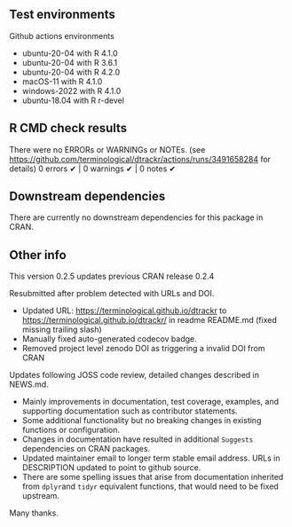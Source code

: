 ## Test environments

Github actions environments
* ubuntu-20-04 with R 4.1.0
* ubuntu-20-04 with R 3.6.1
* ubuntu-20-04 with R 4.2.0
* macOS-11 with R 4.1.0
* windows-2022 with R 4.1.0
* ubuntu-18.04 with R r-devel

## R CMD check results
There were no ERRORs or WARNINGs or NOTEs. 
(see https://github.com/terminological/dtrackr/actions/runs/3491658284 for 
details)
0 errors ✔ | 0 warnings ✔ | 0 notes ✔

## Downstream dependencies
There are currently no downstream dependencies for this package in CRAN.

## Other info
This version 0.2.5 updates previous CRAN release 0.2.4

Resubmitted after problem detected with URLs and DOI.
* Updated URL: https://terminological.github.io/dtrackr to 
https://terminological.github.io/dtrackr/ in readme README.md 
(fixed missing trailing slash)
* Manually fixed auto-generated codecov badge.
* Removed project level zenodo DOI as triggering a invalid DOI from CRAN

Updates following JOSS code review, detailed changes described in NEWS.md. 

* Mainly improvements in documentation, test coverage, examples, and supporting 
documentation such as contributor statements. 
* Some additional functionality but no breaking changes in existing functions 
or configuration. 
* Changes in documentation have resulted in additional `Suggests` dependencies 
on CRAN packages.
* Updated maintainer email to longer term stable email address. URLs in 
DESCRIPTION updated to point to github source.
* There are some spelling issues that arise from documentation inherited from 
`dplyr`and `tidyr` equivalent functions, that would need to be fixed upstream.

Many thanks.
